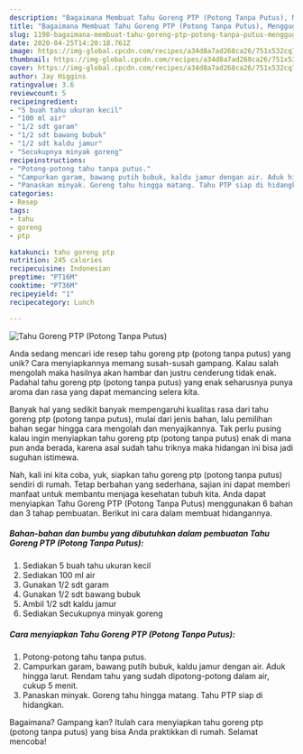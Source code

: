 ```yaml
---
description: "Bagaimana Membuat Tahu Goreng PTP (Potong Tanpa Putus), Menggugah Selera"
title: "Bagaimana Membuat Tahu Goreng PTP (Potong Tanpa Putus), Menggugah Selera"
slug: 1198-bagaimana-membuat-tahu-goreng-ptp-potong-tanpa-putus-menggugah-selera
date: 2020-04-25T14:20:18.761Z
image: https://img-global.cpcdn.com/recipes/a34d8a7ad268ca26/751x532cq70/tahu-goreng-ptp-potong-tanpa-putus-foto-resep-utama.jpg
thumbnail: https://img-global.cpcdn.com/recipes/a34d8a7ad268ca26/751x532cq70/tahu-goreng-ptp-potong-tanpa-putus-foto-resep-utama.jpg
cover: https://img-global.cpcdn.com/recipes/a34d8a7ad268ca26/751x532cq70/tahu-goreng-ptp-potong-tanpa-putus-foto-resep-utama.jpg
author: Jay Higgins
ratingvalue: 3.6
reviewcount: 5
recipeingredient:
- "5 buah tahu ukuran kecil"
- "100 ml air"
- "1/2 sdt garam"
- "1/2 sdt bawang bubuk"
- "1/2 sdt kaldu jamur"
- "Secukupnya minyak goreng"
recipeinstructions:
- "Potong-potong tahu tanpa putus."
- "Campurkan garam, bawang putih bubuk, kaldu jamur dengan air. Aduk hingga larut. Rendam tahu yang sudah dipotong-potong dalam air, cukup 5 menit."
- "Panaskan minyak. Goreng tahu hingga matang. Tahu PTP siap di hidangkan."
categories:
- Resep
tags:
- tahu
- goreng
- ptp

katakunci: tahu goreng ptp 
nutrition: 245 calories
recipecuisine: Indonesian
preptime: "PT16M"
cooktime: "PT36M"
recipeyield: "1"
recipecategory: Lunch

---
```



![Tahu Goreng PTP (Potong Tanpa Putus)](https://img-global.cpcdn.com/recipes/a34d8a7ad268ca26/751x532cq70/tahu-goreng-ptp-potong-tanpa-putus-foto-resep-utama.jpg)

Anda sedang mencari ide resep tahu goreng ptp (potong tanpa putus) yang unik? Cara menyiapkannya memang susah-susah gampang. Kalau salah mengolah maka hasilnya akan hambar dan justru cenderung tidak enak. Padahal tahu goreng ptp (potong tanpa putus) yang enak seharusnya punya aroma dan rasa yang dapat memancing selera kita.



Banyak hal yang sedikit banyak mempengaruhi kualitas rasa dari tahu goreng ptp (potong tanpa putus), mulai dari jenis bahan, lalu pemilihan bahan segar hingga cara mengolah dan menyajikannya. Tak perlu pusing kalau ingin menyiapkan tahu goreng ptp (potong tanpa putus) enak di mana pun anda berada, karena asal sudah tahu triknya maka hidangan ini bisa jadi suguhan istimewa.


Nah, kali ini kita coba, yuk, siapkan tahu goreng ptp (potong tanpa putus) sendiri di rumah. Tetap berbahan yang sederhana, sajian ini dapat memberi manfaat untuk membantu menjaga kesehatan tubuh kita. Anda dapat menyiapkan Tahu Goreng PTP (Potong Tanpa Putus) menggunakan 6 bahan dan 3 tahap pembuatan. Berikut ini cara dalam membuat hidangannya.

<!--inarticleads1-->

##### Bahan-bahan dan bumbu yang dibutuhkan dalam pembuatan Tahu Goreng PTP (Potong Tanpa Putus):

1. Sediakan 5 buah tahu ukuran kecil
1. Sediakan 100 ml air
1. Gunakan 1/2 sdt garam
1. Gunakan 1/2 sdt bawang bubuk
1. Ambil 1/2 sdt kaldu jamur
1. Sediakan Secukupnya minyak goreng




<!--inarticleads2-->

##### Cara menyiapkan Tahu Goreng PTP (Potong Tanpa Putus):

1. Potong-potong tahu tanpa putus.
1. Campurkan garam, bawang putih bubuk, kaldu jamur dengan air. Aduk hingga larut. Rendam tahu yang sudah dipotong-potong dalam air, cukup 5 menit.
1. Panaskan minyak. Goreng tahu hingga matang. Tahu PTP siap di hidangkan.




Bagaimana? Gampang kan? Itulah cara menyiapkan tahu goreng ptp (potong tanpa putus) yang bisa Anda praktikkan di rumah. Selamat mencoba!

